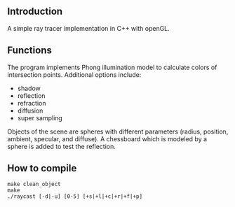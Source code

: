 ## Introduction

A simple ray tracer implementation in C++ with openGL.

## Functions

The program implements Phong illumination model to calculate colors of intersection points. Additional options include:
- shadow
- reflection
- refraction
- diffusion
- super sampling 

Objects of the scene are spheres with different parameters (radius, position, ambient, specular, and diffuse). A chessboard which is modeled by a sphere is added to test the reflection.

## How to compile

```
make clean_object
make
./raycast [-d|-u] [0-5] [+s|+l|+c|+r|+f|+p]
```
